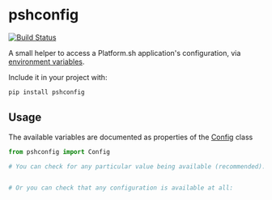 # pshconfig

[![Build Status](https://travis-ci.org/platformsh/platformsh-config-reader-python3.svg?branch=master)](https://travis-ci.org/platformsh/platformsh-config-reader-python3)

A small helper to access a Platform.sh application's configuration, via [environment variables](https://docs.platform.sh/development/variables.html).

Include it in your project with:

```bash
pip install pshconfig
```

## Usage

The available variables are documented as properties of the [Config](pshconfig/config.py) class

```python
from pshconfig import Config

# You can check for any particular value being available (recommended):


# Or you can check that any configuration is available at all:

```